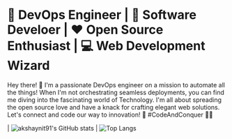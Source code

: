 # 🚀 DevOps Engineer | 🤖 Software Develoer | ❤️ Open Source Enthusiast | 💻 Web Development Wizard

Hey there! 👋 I'm a passionate DevOps engineer on a mission to automate all the things! When I'm not orchestrating seamless deployments, you can find me diving into the fascinating world of Technology. I'm all about spreading the open source love and have a knack for crafting elegant web solutions. Let's connect and code our way to innovation! 🌟 #CodeAndConquer 🚀🌐

| ![akshaynit91's GitHub stats](https://github-readme-stats.vercel.app/api?username=akshaynit91&show_icons=true&theme=radical) | ![Top Langs](https://github-readme-stats.vercel.app/api/top-langs/?username=akshaynit91&layout=compact) 
